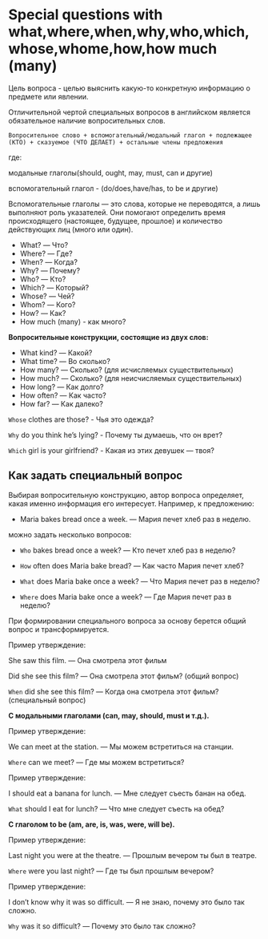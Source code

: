 # Special questions with what,where,when,why,who,which,whose,whome,how,how much (many)

Цель вопроса - целью выяснить какую-то конкретную информацию о предмете или явлении.

Отличительной чертой специальных вопросов в английском является обязательное наличие вопросительных слов.

`Вопросительное слово + вспомогательный/модальный глагол + подлежащее (КТО) + сказуемое (ЧТО ДЕЛАЕТ) + остальные члены предложения`

где:

модальные глаголы(should, ought, may, must, can и другие) 

вспомогательный глагол - (do/does,have/has, to be и другие)

Вспомогательные глаголы — это слова, которые не переводятся, а лишь выполняют роль указателей. Они помогают определить время происходящего (настоящее, будущее, прошлое) и количество действующих лиц (много или один).

- What? — Что?
- Where? — Где?
- When? — Когда?
- Why? — Почему?
- Who? — Кто?
- Which? — Который?
- Whose? — Чей?
- Whom? — Кого?
- How? — Как?
- How much (many) - как много?


**Вопросительные конструкции, состоящие из двух слов:**

- What kind? — Какой?
- What time? — Во сколько?
- How many? — Сколько? (для исчисляемых существительных)
- How much? — Сколько? (для неисчисляемых существительных)
- How long? — Как долго?
- How often? — Как часто?
- How far? — Как далеко?


`Whose` clothes are those? - Чья это одежда?  
 
`Why` do you think he’s lying? - Почему ты думаешь, что он врет?  
 
`Which` girl is your girlfriend? - Какая из этих девушек — твоя?  
 

## Как задать специальный вопрос

Выбирая вопросительную конструкцию, автор вопроса определяет, какая именно информация его интересует. 
Например, к предложению:

- Maria bakes bread once a week. — Мария печет хлеб раз в неделю.

можно задать несколько вопросов:

- `Who` bakes bread once a week? — Кто печет хлеб раз в неделю?

- `How` often does Maria bake bread? — Как часто Мария печет хлеб?

- `What` does Maria bake once a week? — Что Мария печет раз в неделю?

- `Where` does Maria bake once a week? — Где Мария печет раз в неделю?


При формировании специального вопроса за основу берется общий вопрос и трансформируется.

Пример утверждение:

She saw this film. — Она смотрела этот фильм

Did she see this film? — Она смотрела этот фильм? (общий вопрос)

`When` did she see this film? — Когда она смотрела этот фильм? (специальный вопрос)

**С модальными глаголами (can, may, should, must и т.д.).**

Пример утверждение:

We can meet at the station. — Мы можем встретиться на станции.

`Where` can we meet? — Где мы можем встретиться?

Пример утверждение:

I should eat a banana for lunch. — Мне следует съесть банан на обед.

`What` should I eat for lunch? — Что мне следует съесть на обед?

**С глаголом to be (am, are, is, was, were, will be).**

Пример утверждение:

Last night you were at the theatre. — Прошлым вечером ты был в театре.

`Where` were you last night? — Где ты был прошлым вечером?

Пример утверждение:

I don’t know why it was so difficult. — Я не знаю, почему это было так сложно.

`Why` was it so difficult? — Почему это было так сложно?

















